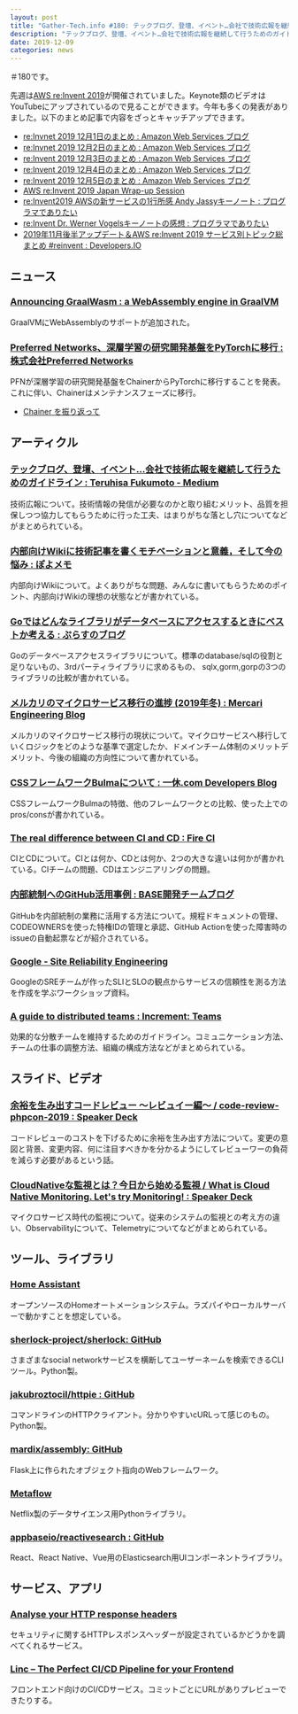 ```yaml
---
layout: post
title: "Gather-Tech.info #180: テックブログ、登壇、イベント…会社で技術広報を継続して行うためのガイドライン、内部向けWikiに技術記事を書くモチベーションと意義，そして今の悩み など"
description: "テックブログ、登壇、イベント…会社で技術広報を継続して行うためのガイドライン、内部向けWikiに技術記事を書くモチベーションと意義，そして今の悩み など"
date: 2019-12-09
categories: news
---
```


＃180です。

先週は[AWS re:Invent 2019](http://reinvent.awseventsjapan.com/)が開催されていました。Keynote類のビデオはYouTubeにアップされているので見ることができます。今年も多くの発表がありました。以下のまとめ記事で内容をざっとキャッチアップできます。

- [re:Invnet 2019 12月1日のまとめ : Amazon Web Services ブログ](https://aws.amazon.com/jp/blogs/news/reinvnet-2019-12-1-summary/)
- [re:Invnet 2019 12月2日のまとめ : Amazon Web Services ブログ](https://aws.amazon.com/jp/blogs/news/reinvnet-2019-12-2-summary/)
- [re:Invent 2019 12月3日のまとめ : Amazon Web Services ブログ](https://aws.amazon.com/jp/blogs/news/reinvnet-2019-12-3-summary/)
- [re:Invent 2019 12月4日のまとめ : Amazon Web Services ブログ](https://aws.amazon.com/jp/blogs/news/reinvnet-2019-12-4-summary/?nc1=b_rp)
- [re:Invent 2019 12月5日のまとめ : Amazon Web Services ブログ](https://aws.amazon.com/jp/blogs/news/reinvnet-2019-12-5-summary/)
- [AWS re:Invent 2019 Japan Wrap-up Session](https://aws.amazon.com/jp/about-aws/events/2019/reinvent-wrapup/)
- [re:Invent2019 AWSの新サービスの1行所感 Andy Jassyキーノート : プログラマでありたい](https://blog.takuros.net/entry/2019/12/04/092406)
- [re:Invent Dr. Werner Vogelsキーノートの感想 : プログラマでありたい](https://blog.takuros.net/entry/2019/12/06/134041)
- [2019年11月後半アップデート＆AWS re:Invent 2019 サービス別トピック総まとめ #reinvent : Developers.IO](https://dev.classmethod.jp/cloud/aws/november-2019-updates-and-reinvent-2019-topic-matome-by-each-services/)

## ニュース

### [Announcing GraalWasm : a WebAssembly engine in GraalVM](https://medium.com/graalvm/announcing-graalwasm-a-webassembly-engine-in-graalvm-25cd0400a7f2)

GraalVMにWebAssemblyのサポートが追加された。

### [Preferred Networks、深層学習の研究開発基盤をPyTorchに移行 : 株式会社Preferred Networks](https://preferred.jp/ja/news/pr20191205/)

PFNが深層学習の研究開発基盤をChainerからPyTorchに移行することを発表。これに伴い、Chainerはメンテナンスフェーズに移行。

- [Chainer を振り返って](https://www.beam2d.net/blog/2019/12/05/chainer-look-back/)

## アーティクル

### [テックブログ、登壇、イベント…会社で技術広報を継続して行うためのガイドライン : Teruhisa Fukumoto - Medium](https://medium.com/@teruhisafukumoto/%E3%83%86%E3%83%83%E3%82%AF%E3%83%96%E3%83%AD%E3%82%B0-%E7%99%BB%E5%A3%87-%E3%82%A4%E3%83%99%E3%83%B3%E3%83%88-%E4%BC%9A%E7%A4%BE%E3%81%A7%E6%8A%80%E8%A1%93%E5%BA%83%E5%A0%B1%E3%82%92%E7%B6%99%E7%B6%9A%E3%81%97%E3%81%A6%E8%A1%8C%E3%81%86%E3%81%9F%E3%82%81%E3%81%AE%E3%82%AC%E3%82%A4%E3%83%89%E3%83%A9%E3%82%A4%E3%83%B3-4c3b40039399)

技術広報について。技術情報の発信が必要なのかと取り組むメリット、品質を担保しつつ協力してもらうために行った工夫、はまりがちな落とし穴についてなどがまとめられている。

### [内部向けWikiに技術記事を書くモチベーションと意義，そして今の悩み : ぽよメモ](https://poyo.hatenablog.jp/entry/2019/12/02/000000)

内部向けWikiについて。よくありがちな問題、みんなに書いてもらうためのポイント、内部向けWikiの理想の状態などが書かれている。

### [Goではどんなライブラリがデータベースにアクセスするときにベストか考える : ぷらすのブログ](https://blog.p1ass.com/posts/go-database-sql-wrapper/)

Goのデータベースアクセスライブラリについて。標準のdatabase/sqlの役割と足りないもの、3rdパーティライブラリに求めるもの、 sqlx,gorm,gorpの3つのライブラリの比較が書かれている。

### [メルカリのマイクロサービス移行の進捗 (2019年冬) : Mercari Engineering Blog](https://tech.mercari.com/entry/2019/12/01/microservices-migration-progress)

メルカリのマイクロサービス移行の現状について。マイクロサービスへ移行していくロジックをどのような基準で選定したか、ドメインチーム体制のメリットデメリット、今後の組織の方向性について書かれている。

### [CSSフレームワークBulmaについて : 一休.com Developers Blog](https://user-first.ikyu.co.jp/entry/2019/12/01/173929)

CSSフレームワークBulmaの特徴、他のフレームワークとの比較、使った上でのpros/consが書かれている。

### [The real difference between CI and CD : Fire CI](https://fire.ci/blog/the-difference-between-ci-and-cd/)

CIとCDについて。CIとは何か、CDとは何か、2つの大きな違いは何かが書かれている。CIチームの問題、CDはエンジニアリングの問題。

### [内部統制へのGitHub活用事例 : BASE開発チームブログ](https://devblog.thebase.in/entry/2019/12/03/110000)

GitHubを内部統制の業務に活用する方法について。規程ドキュメントの管理、CODEOWNERSを使った特権IDの管理と承認、GitHub Actionを使った障害時のissueの自動起票などが紹介されている。

### [Google - Site Reliability Engineering](https://landing.google.com/sre/resources/practicesandprocesses/art-of-slos/)

GoogleのSREチームが作ったSLIとSLOの観点からサービスの信頼性を測る方法を作成を学ぶワークショップ資料。

### [A guide to distributed teams : Increment: Teams](https://increment.com/teams/a-guide-to-distributed-teams/)

効果的な分散チームを維持するためのガイドライン。コミュニケーション方法、チームの仕事の調整方法、組織の構成方法などがまとめられている。

## スライド、ビデオ

### [余裕を生み出すコードレビュー 〜レビュイー編〜 / code-review-phpcon-2019 : Speaker Deck](https://speakerdeck.com/fortkle/code-review-phpcon-2019)

コードレビューのコストを下げるために余裕を生み出す方法について。変更の意図と背景、変更内容、何に注目すべきかを分かるようにしてレビューワーの負荷を減らす必要があるという話。

### [CloudNativeな監視とは？今日から始める監視 / What is Cloud Native Monitoring. Let's try Monitoring! : Speaker Deck](https://speakerdeck.com/takumanakagame/what-is-cloud-native-monitoring-lets-try-monitoring)

マイクロサービス時代の監視について。従来のシステムの監視との考え方の違い、Observabilityについて、Telemetryについてなどがまとめられている。

## ツール、ライブラリ

### [Home Assistant](https://www.home-assistant.io/)

オープンソースのHomeオートメーションシステム。ラズパイやローカルサーバーで動かすことを想定している。

### [sherlock-project/sherlock: GitHub](https://github.com/sherlock-project/sherlock)

さまざまなsocial networkサービスを横断してユーザーネームを検索できるCLIツール。Python製。

### [jakubroztocil/httpie : GitHub](https://github.com/jakubroztocil/httpie)

コマンドラインのHTTPクライアント。分かりやすいcURLって感じのもの。Python製。

### [mardix/assembly: GitHub](https://github.com/mardix/assembly/)

Flask上に作られたオブジェクト指向のWebフレームワーク。

### [Metaflow](https://metaflow.org/)

Netflix製のデータサイエンス用Pythonライブラリ。

### [appbaseio/reactivesearch : GitHub](https://github.com/appbaseio/reactivesearch/)

React、React Native、Vue用のElasticsearch用UIコンポーネントライブラリ。

## サービス、アプリ

### [Analyse your HTTP response headers](https://securityheaders.com/)

セキュリティに関するHTTPレスポンスヘッダーが設定されているかどうかを調べてくれるサービス。

### [Linc – The Perfect CI/CD Pipeline for your Frontend](https://linc.sh/)

フロントエンド向けのCI/CDサービス。コミットごとにURLがありプレビューできたりする。
